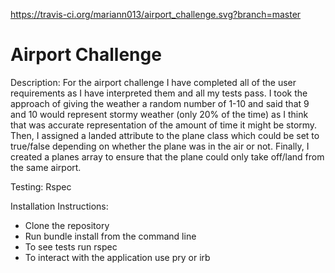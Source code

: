 https://travis-ci.org/mariann013/airport_challenge.svg?branch=master

# Airport Challenge

Description:
For the airport challenge I have completed all of the user requirements as I have interpreted them and all my tests pass. 
I took the approach of giving the weather a random number of 1-10 and said that 9 and 10 would represent stormy weather (only 20% of the time) as I think that was accurate representation of the amount of time it might be stormy.
Then, I assigned a landed attribute to the plane class which could be set to true/false depending on whether the plane was in the air or not.
Finally, I created a planes array to ensure that the plane could only take off/land from the same airport. 

Testing:
Rspec 

Installation Instructions:
  - Clone the repository
  - Run bundle install from the command line
  - To see tests run rspec
  - To interact with the application use pry or irb

